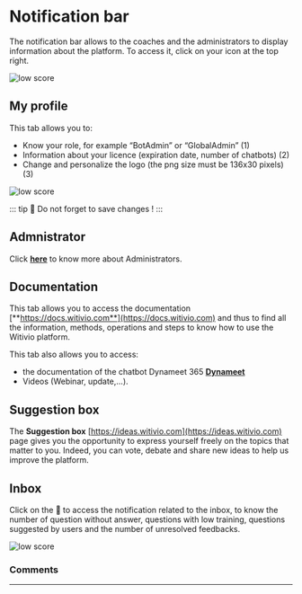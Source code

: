 # Notification bar

The notification bar allows to the coaches and the administrators to display
information about the platform. To access it, click on your icon at the top
right.

<div class="image_center">
  <img :src="$withBase('/assets/img/virtual-agent-studio/notification_bar/notification1.png')" alt="low score">
</div>

## My profile

This tab allows you to:

-   Know your role, for example “BotAdmin” or “GlobalAdmin” (1)
-   Information about your licence (expiration date, number of chatbots) (2)
-   Change and personalize the logo (the png size must be 136x30 pixels) (3)

<div class="image_center">
  <img :src="$withBase('/assets/img/virtual-agent-studio/notification_bar/notification2.png')" alt="low score">
</div>

::: tip 💾
Do not forget to save changes !
:::


## Admnistrator

Click [**here**](/documentation/apps/virtual-agent-studio/chatbot/licence_administrators) to know more about Administrators.



## Documentation

This tab allows you to access the documentation [**https://docs.witivio.com**](https://docs.witivio.com)
and thus to find all the information, methods, operations and steps to know how
to use the Witivio platform.

This tab also allows you to access:

-   the documentation of the chatbot Dynameet 365 [**Dynameet**](/en/dynameet/)
-   Videos (Webinar, update,...).



## Suggestion box

The **Suggestion box** [https://ideas.witivio.com](https://ideas.witivio.com) page gives you the
opportunity to express yourself freely on the topics that matter to you. Indeed,
you can vote, debate and share new ideas to help us improve the platform.


## Inbox

Click on the 🔴 to access the notification related to the inbox, to know the
number of question without answer, questions with low training, questions
suggested by users and the number of unresolved feedbacks.

<div class="image_center">
  <img :src="$withBase('/assets/img/virtual-agent-studio/notification_bar/notification3.png')" alt="low score">
</div>

### Comments
---

<Comments />
